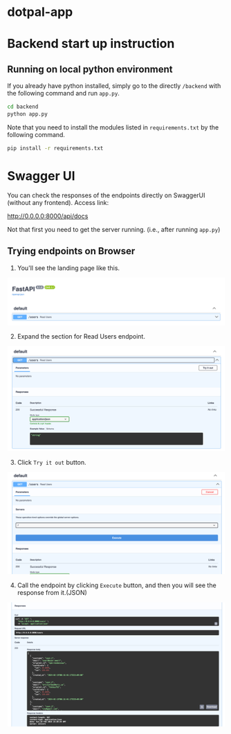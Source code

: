 # dotpal-app

# Backend start up instruction

## Running on local python environment
If you already have python installed, simply go to the directly `/backend` with the following command and run `app.py`. 

```bash
cd backend
python app.py
```

Note that you need to install the modules listed in `requirements.txt` by the following command. 

```bash
pip install -r requirements.txt
```

# Swagger UI
You can check the responses of the endpoints directly on SwaggerUI (without any frontend).
Access link:

<a>http://0.0.0.0:8000/api/docs</a>

Not that first you need to get the server running. (i.e., after running `app.py`)

## Trying endpoints on Browser

1. You'll see the landing page like this.

![](images_readme/1.png)

2. Expand the section for Read Users endpoint.
   
![](images_readme/2.png)

3. Click `Try it out` button.

![](images_readme/3.png)

4. Call the endpoint by clicking `Execute` button, and then you will see the response from it.(JSON)
   
![](images_readme/4.png)
